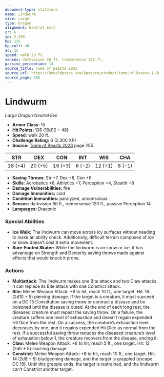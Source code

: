 ```yaml
---
document-type: statblock
name: Lindwurm
size: Large
type: Dragon
alignment: Neutral Evil
cr: 6
xp: 2,300
hp: 136
hp_roll: 48
ac: 15
speed: walk 20 ft.
senses: darkvision 60 ft. tremorsense 120 ft. 
passive_perception: 14
source_title: Tome of Beasts 2023
source_url: https://koboldpress.com/kpstore/product/tome-of-beasts-1-2023-edition/
source_page: 255
---
```


# Lindwurm

*Large* *Dragon* *Neutral Evil*

- **Armor Class:** 15
- **Hit Points:** 136 (16d10 + 48)
- **Speed:** walk 20 ft.
- **Challenge Rating:** 6 (2,300 XP)
- **Source:** [Tome of Beasts 2023](https://koboldpress.com/kpstore/product/tome-of-beasts-1-2023-edition/) page 255

| STR | DEX | CON | INT | WIS | CHA |
| --- | --- | --- | --- | --- | --- |
| 18 (+4) | 20 (+5) | 16 (+3) | 6 (-2) | 12 (+1) | 8 (-1) |

- **Saving Throws**: Str +7, Dex +8, Con +6
- **Skills:** Acrobatics +8, Athletics +7, Perception +4, Stealth +8
- **Damage Vulnerabilities:** fire
- **Damage Immunities:** cold
- **Condition Immunities:** paralyzed, unconscious
- **Senses:** darkvision 60 ft., tremorsense 120 ft., passive Perception 14
- **Languages:** Draconic

### Special Abilities

- **Ice Walk:** The lindwurm can move across icy surfaces without needing to make an ability check. Additionally, difficult terrain composed of ice or snow doesn’t cost it extra movement.
- **Sure-Footed Skater:** While the lindwurm is on snow or ice, it has advantage on Strength and Dexterity saving throws made against effects that would knock it prone.

### Actions

- **Multiattack:** The lindwurm makes one Bite attack and two Claw attacks. It can replace its Bite attack with one Constrict attack.
- **Bite:** Melee Weapon Attack: +8 to hit, reach 10 ft., one target. Hit: 16 (2d10 + 5) piercing damage. If the target is a creature, it must succeed on a DC 15 Constitution saving throw or contract a disease and be poisoned until the disease is cured. At the end of each long rest, the diseased creature must repeat the saving throw. On a failure, the creature suffers one level of exhaustion and doesn’t regain expended Hit Dice from the rest. On a success, the creature’s exhaustion level decreases by one, and it regains expended Hit Dice as normal from the rest. If a successful saving throw reduces the diseased creature’s level of exhaustion below 1, the creature recovers from the disease, ending it.
- **Claw:** Melee Weapon Attack: +8 to hit, reach 5 ft., one target. Hit: 12 (2d6 + 5) slashing damage.
- **Constrict:** Melee Weapon Attack: +8 to hit, reach 10 ft., one target. Hit: 14 (2d8 + 5) bludgeoning damage, and the target is grappled (escape DC 15). Until this grapple ends, the target is restrained, and the lindwurm can’t Constrict another target.
